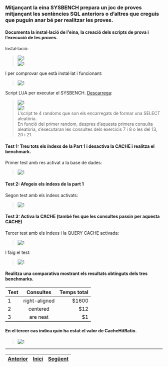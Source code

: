 ### Mitjançant la eina SYSBENCH prepara un joc de proves mitjançant les sentències SQL anteriors o d’altres que creguis que puguin anar bé per realitzar les proves.  
#### Documenta la instal·lació de l'eina, la creació dels scripts de prova i l’execució de les proves.  
Instal·lació:  
>  ![1](https://raw.githubusercontent.com/Josep88/MP02UF3-A1/master/img/exercici3/1install.PNG)  
>  ![1](https://raw.githubusercontent.com/Josep88/MP02UF3-A1/master/img/exercici3/2install.PNG)  
  
I per comprovar que està instal·lat i funcionant:  
>  ![1](https://raw.githubusercontent.com/Josep88/MP02UF3-A1/master/img/exercici3/3install.PNG)  
  
Script LUA per executar el SYSBENCH. [Descarrega](https://github.com/Josep88/MP02UF3-A1/blob/master/files/test.lua):
>  ![1](https://raw.githubusercontent.com/Josep88/MP02UF3-A1/master/img/exercici3/1script.PNG)  
>  ![1](https://raw.githubusercontent.com/Josep88/MP02UF3-A1/master/img/exercici3/2script.PNG)  
L’script te 4 randoms que son els encarregats de formar una SELECT aleatòria.  
En funció del primer random, despres d’aquesta primera consulta aleatòria, s’executaran les consultes dels exercicis 7 i 8 o les del 13, 20 i 21.  
  

  
#### Test 1: Treu tots els índexs de la Part 1 i desactiva la CACHE i realitza el benchmark.  
Primer test amb res activat a la base de dades:  
>  ![1](https://raw.githubusercontent.com/Josep88/MP02UF3-A1/master/img/exercici3/test1.PNG)  
  
#### Test 2: Afegeix els índexs de  la part 1  
Segon test amb els índexs activats:  
>  ![1](https://raw.githubusercontent.com/Josep88/MP02UF3-A1/master/img/exercici3/test2.PNG)  
  
#### Test 3: Activa la CACHE (també fes que les consultes passin per aquesta CACHE)  
Tercer test amb els índexs i la QUERY CACHE activada:  
>  ![1](https://raw.githubusercontent.com/Josep88/MP02UF3-A1/master/img/exercici3/test3FILES.PNG)  

I faig el test:  
>  ![1](https://raw.githubusercontent.com/Josep88/MP02UF3-A1/master/img/exercici3/test3.PNG)  
  
#### Realitza una comparativa mostrant els resultats obtinguts dels tres benchmarks.  
| Test        | Consultes           | Temps total  |
| ------------- |:-------------:| -----:|
| 1      | right-aligned | $1600 |
| 2      | centered      |   $12 |
| 3 | are neat      |    $1 |
  
#### En el tercer cas indica quin ha estat el valor de CacheHitRatio.  
>  ![1](https://raw.githubusercontent.com/Josep88/MP02UF3-A1/master/img/exercici3/cachehitratio.PNG)  

***
|[Anterior](https://github.com/Josep88/MP02UF3-A1/blob/master/Exercicis/exercici2.md)|[Inici](https://github.com/Josep88/MP02UF3-A1)|[Següent](https://github.com/Josep88/MP02UF3-A1/blob/master/Exercicis/webgrafia.md)|
|:-:|:-:|:-:|
